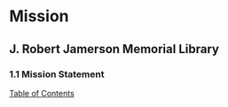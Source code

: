 [0]: readme.md

# Mission
## J. Robert Jamerson Memorial Library
### 1.1 Mission Statement
[Table of Contents][0]

<insert mission statement>